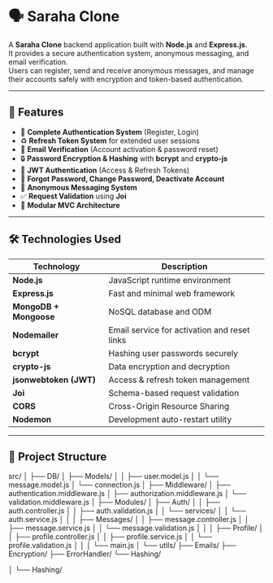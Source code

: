 # 🗣️ Saraha Clone

A **Saraha Clone** backend application built with **Node.js** and **Express.js**.  
It provides a secure authentication system, anonymous messaging, and email verification.  
Users can register, send and receive anonymous messages, and manage their accounts safely with encryption and token-based authentication.

---

## 🚀 Features

- 🔐 **Complete Authentication System** (Register, Login)
- ♻️ **Refresh Token System** for extended user sessions
- 📩 **Email Verification** (Account activation & password reset)
- 🔒 **Password Encryption & Hashing** with **bcrypt** and **crypto-js**
- 🔑 **JWT Authentication** (Access & Refresh Tokens)
- 🔄 **Forgot Password, Change Password, Deactivate Account**
- 💬 **Anonymous Messaging System**
- ✅ **Request Validation** using **Joi**
- 🧩 **Modular MVC Architecture**

---

## 🛠️ Technologies Used

| Technology | Description |
|-------------|-------------|
| **Node.js** | JavaScript runtime environment |
| **Express.js** | Fast and minimal web framework |
| **MongoDB + Mongoose** | NoSQL database and ODM |
| **Nodemailer** | Email service for activation and reset links |
| **bcrypt** | Hashing user passwords securely |
| **crypto-js** | Data encryption and decryption |
| **jsonwebtoken (JWT)** | Access & refresh token management |
| **Joi** | Schema-based request validation |
| **CORS** | Cross-Origin Resource Sharing |
| **Nodemon** | Development auto-restart utility |

---


## 📁 Project Structure

src/
│
├── DB/
│   ├── Models/
│   │   ├── user.model.js
│   │   └── message.model.js
│   └── connection.js
│
├── Middleware/
│   ├── authentication.middleware.js
│   ├── authorization.middleware.js
│   └── validation.middleware.js
│
├── Modules/
│   ├── Auth/
│   │   ├── auth.controller.js
│   │   ├── auth.validation.js
│   │   └── services/
│   │       └── auth.service.js
│   │
│   ├── Messages/
│   │   ├── message.controller.js
│   │   ├── message.service.js
│   │   └── message.validation.js
│   │
│   ├── Profile/
│   │   ├── profile.controller.js
│   │   ├── profile.service.js
│   │   └── profile.validation.js
│   │
│   └── main.js
│
└── utils/
    ├── Emails/
    ├── Encryption/
    ├── ErrorHandler/
    └── Hashing/

│ └── Hashing/
